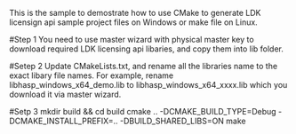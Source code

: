 This is the sample to demostrate how to use CMake to generate LDK licensign api sample project files on Windows or make file on Linux.

#Step 1
You need to use master wizard with physical master key to download required LDK licensing api libaries, and copy them into lib folder.

#Setep 2
Update CMakeLists.txt, and rename all the libraries name to the exact libary file names.
For example, rename libhasp_windows_x64_demo.lib to libhasp_windows_x64_xxxx.lib which you download it via master wizard.

#Setp 3
mkdir build && cd build
cmake .. -DCMAKE_BUILD_TYPE=Debug -DCMAKE_INSTALL_PREFIX=.. -DBUILD_SHARED_LIBS=ON
make
